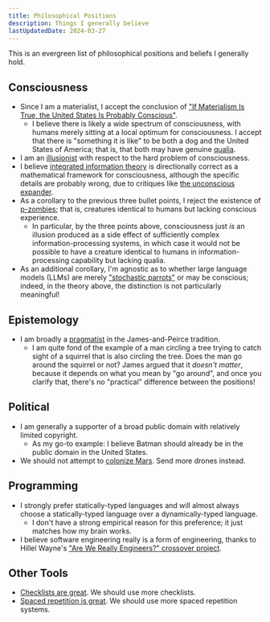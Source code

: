 ```yaml
---
title: Philosophical Positions
description: Things I generally believe
lastUpdatedDate: 2024-03-27
---
```


This is an evergreen list of philosophical positions and beliefs I generally hold.

## Consciousness

- Since I am a materialist, I accept the conclusion of ["If Materialism Is True, the United States Is Probably Conscious"](http://faculty.ucr.edu/~eschwitz/SchwitzAbs/USAconscious.htm).
  - I believe there is likely a wide spectrum of consciousness, with humans merely sitting at a local optimum for consciousness. I accept that there is "something it is like" to be both a dog and the United States of America; that is, that both may have genuine [qualia](https://plato.stanford.edu/entries/qualia/).
- I am an [illusionist](https://keithfrankish.github.io/articles/Frankish_Illusionism%20as%20a%20theory%20of%20consciousness_eprint.pdf) with respect to the hard problem of consciousness.
- I believe [integrated information theory](https://en.wikipedia.org/wiki/Integrated_information_theory) is directionally correct as a mathematical framework for consciousness, although the specific details are probably wrong, due to critiques like [the unconscious expander](https://scottaaronson.blog/?p=1799).
- As a corollary to the previous three bullet points, I reject the existence of [p-zombies](https://plato.stanford.edu/entries/zombies/); that is, creatures identical to humans but lacking conscious experience.
  - In particular, by the three points above, consciousness just *is* an illusion produced as a side effect of sufficiently complex information-processing systems, in which case it would not be possible to have a creature identical to humans in information-processing capability but lacking qualia.
- As an additional corollary, I'm agnostic as to whether large language models (LLMs) are merely ["stochastic parrots"](https://dl.acm.org/doi/10.1145/3442188.3445922) or may be conscious; indeed, in the theory above, the distinction is not particularly meaningful!

## Epistemology

- I am broadly a [pragmatist](https://plato.stanford.edu/entries/pragmatism/) in the James-and-Peirce tradition.
  - I am quite fond of the example of a man circling a tree trying to catch sight of a squirrel that is also circling the tree. Does the man go around the squirrel or not? James argued that it *doesn't matter*, because it depends on what you mean by "go around", and once you clarify that, there's no "practical" difference between the positions!

## Political

- I am generally a supporter of a broad public domain with relatively limited copyright.
  - As my go-to example: I believe Batman should already be in the public domain in the United States.
- We should not attempt to [colonize Mars](https://idlewords.com/2023/1/why_not_mars.htm). Send more drones instead.

## Programming

- I strongly prefer statically-typed languages and will almost always choose a statically-typed language over a dynamically-typed language.
  - I don't have a strong empirical reason for this preference; it just matches how my brain works.
- I believe software engineering really is a form of engineering, thanks to Hillel Wayne's ["Are We Really Engineers?" crossover project](https://www.hillelwayne.com/post/are-we-really-engineers/).

## Other Tools

- [Checklists are great](https://atulgawande.com/book/the-checklist-manifesto/). We should use more checklists.
- [Spaced repetition is great](https://rwblickhan.org/misc/pattern-language/#spaced-repetition). We should use more spaced repetition systems.
